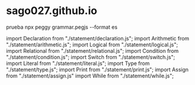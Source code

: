 # sago027.github.io
prueba
npx peggy grammar.pegjs --format es

import Declaration from "./statement/declaration.js";
import Arithmetic from "./statement/arithmetic.js";
import Logical from "./statement/logical.js";
import Relational from "./statement/relational.js";
import Condition from "./statement/condition.js";
import Switch from "./statement/switch.js";
import Literal from "./statement/literal.js";
import Type from "./statement/type.js";
import Print from "./statement/print.js";
import Assign from "./statement/assign.js"
import While from "./statement/while.js";